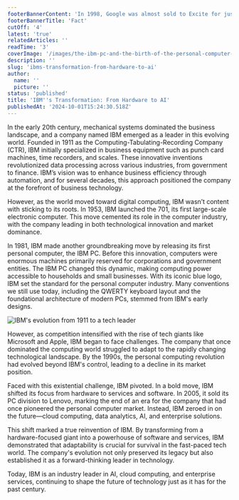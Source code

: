 ```yaml
---
footerBannerContent: 'In 1998, Google was almost sold to Excite for just $750,000, but the deal fell through.'
footerBannerTitle: 'Fact'
cutOff: '4'
latest: 'true'
relatedArticles: ''
readTime: '3'
coverImage: '/images/the-ibm-pc-and-the-birth-of-the-personal-computer-industry-I5OT.webp'
description: ''
slug: 'ibms-transformation-from-hardware-to-ai'
author:
  name: ''
  picture: ''
status: 'published'
title: 'IBM''s Transformation: From Hardware to AI'
publishedAt: '2024-10-01T15:24:30.518Z'
---
```


In the early 20th century, mechanical systems dominated the business landscape, and a company named IBM emerged as a leader in this evolving world. Founded in 1911 as the Computing-Tabulating-Recording Company (CTR), IBM initially specialized in business equipment such as punch card machines, time recorders, and scales. These innovative inventions revolutionized data processing across various industries, from government to finance. IBM’s vision was to enhance business efficiency through automation, and for several decades, this approach positioned the company at the forefront of business technology.

However, as the world moved toward digital computing, IBM wasn’t content with sticking to its roots. In 1953, IBM launched the 701, its first large-scale electronic computer. This move cemented its role in the computer industry, with the company leading in both technological innovation and market dominance.

In 1981, IBM made another groundbreaking move by releasing its first personal computer, the IBM PC. Before this innovation, computers were enormous machines primarily reserved for corporations and government entities. The IBM PC changed this dynamic, making computing power accessible to households and small businesses. With its iconic blue logo, IBM set the standard for the personal computer industry. Many conventions we still use today, including the QWERTY keyboard layout and the foundational architecture of modern PCs, stemmed from IBM's early designs.

![IBM's evolution from 1911 to a tech leader](/images/the-ibm-pc-and-the-birth-of-the-personal-computer-industry-k2ND.webp)

However, as competition intensified with the rise of tech giants like Microsoft and Apple, IBM began to face challenges. The company that once dominated the computing world struggled to adapt to the rapidly changing technological landscape. By the 1990s, the personal computing revolution had evolved beyond IBM's control, leading to a decline in its market position.

Faced with this existential challenge, IBM pivoted. In a bold move, IBM shifted its focus from hardware to services and software. In 2005, it sold its PC division to Lenovo, marking the end of an era for the company that had once pioneered the personal computer market. Instead, IBM zeroed in on the future—cloud computing, data analytics, AI, and enterprise solutions.

This shift marked a true reinvention of IBM. By transforming from a hardware-focused giant into a powerhouse of software and services, IBM demonstrated that adaptability is crucial for survival in the fast-paced tech world. The company's evolution not only preserved its legacy but also established it as a forward-thinking leader in technology.

Today, IBM is an industry leader in AI, cloud computing, and enterprise services, continuing to shape the future of technology just as it has for the past century.